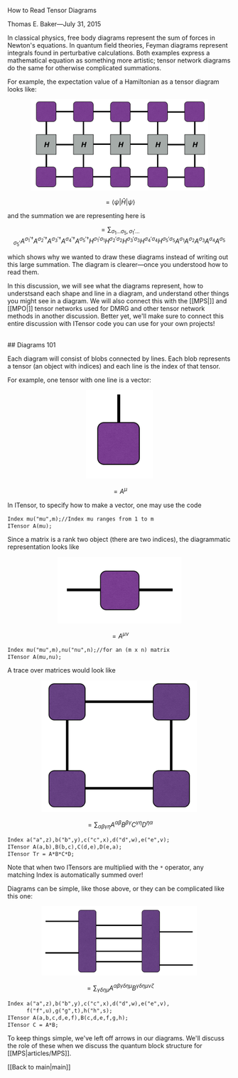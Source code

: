 
<span class='article_title'>How to Read Tensor Diagrams</span>

<span class='article_sig'>Thomas E. Baker&mdash;July 31, 2015</span>

In classical physics, free body diagrams represent the sum of forces in Newton's equations. In quantum field theories, Feyman diagrams represent integrals found in perturbative calculations.  Both examples express a mathematical equation as something more artistic; tensor network diagrams do the same for otherwise complicated summations.

For example, the expectation value of a Hamiltonian as a tensor diagram looks like:

<p align="center"><img src="docs/articles/psiHpsi.png" alt="Diagram" style="width: 400px;"/></p>

$$=\langle\psi|\hat H|\psi\rangle$$

and the summation we are representing here is

$$=\sum_{\sigma_1\ldots\sigma_5,\sigma_1'\ldots\sigma_5'} A^{\sigma_1'\dagger}A^{\sigma_2'\dagger}A^{\sigma_3'\dagger}A^{\sigma_4'\dagger}A^{\sigma_5'\dagger}H^{\sigma_1'\sigma_1}H^{\sigma_2'\sigma_2}H^{\sigma_3'\sigma_3}H^{\sigma_4'\sigma_4}H^{\sigma_5'\sigma_5}A^{\sigma_1}A^{\sigma_2}A^{\sigma_3}A^{\sigma_4}A^{\sigma_5}$$

which shows why we wanted to draw these diagrams instead of writing out this large summation.  The diagram is clearer&mdash;once you understood how to read them.

In this discussion, we will see what the diagrams represent, how to understsand each shape and line in a diagram, and understand other things you might see in a diagram.  We will also connect this with the [[MPS|]] and [[MPO|]] tensor networks used for DMRG and other tensor network methods in another discussion.  Better yet, we'll make sure to connect this entire discussion with ITensor code you can use for your own projects!

<br/>
## Diagrams 101

Each diagram will consist of blobs connected by lines.  Each blob represents a tensor (an object with indices) and each line is the index of that tensor.

For example, one tensor with one line is a vector:

<p align="center"><img src="docs/articles/vector.png" alt="Vector Diagram" style="height: 200px;"/></p>

$$=A^\mu$$

In ITensor, to specify how to make a vector, one may use the code

    Index mu("mu",m);//Index mu ranges from 1 to m
    ITensor A(mu);

Since a matrix is a rank two object (there are two indices), the diagrammatic representation looks like

<p align="center"><img src="docs/articles/matrix.png" alt="Matrix Diagram" style="height: 150px;"/></p>

$$=A^{\mu\nu}$$

    Index mu("mu",m),nu("nu",n);//for an (m x n) matrix
    ITensor A(mu,nu);

A trace over matrices would look like

<p align="center"><img src="docs/articles/trace.png" alt="Matrix Diagram" style="width: 350px;"/></p>

$$=\sum_{\alpha\beta\gamma\eta} A^{\alpha\beta}B^{\beta\gamma}C^{\gamma\eta}D^{\eta\alpha}$$

    Index a("a",z),b("b",y),c("c",x),d("d",w),e("e",v);
    ITensor A(a,b),B(b,c),C(d,e),D(e,a);
    ITensor Tr = A*B*C*D;

Note that when two ITensors are multiplied with the `*` operator, any matching Index is automatically summed over!

Diagrams can be simple, like those above, or they can be complicated like this one:

<p align="center"><img src="docs/articles/complex.png" alt="Matrix Diagram" style="width: 350px;"/></p>

$$=\sum_{\gamma\delta\eta\mu} A^{\alpha\beta\gamma\delta\eta\mu}B^{\gamma\delta\eta\mu\nu\zeta}$$

    Index a("a",z),b("b",y),c("c",x),d("d",w),e("e",v),
          f("f",u),g("g",t),h("h",s);
    ITensor A(a,b,c,d,e,f),B(c,d,e,f,g,h);
    ITensor C = A*B;

To keep things simple, we've left off arrows in our diagrams.  We'll discuss the role of these when we discuss the quantum block structure for [[MPS|articles/MPS]].

[[Back to main|main]]


